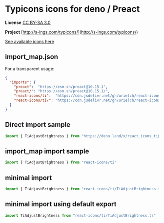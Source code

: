 # Typicons icons for deno / Preact

**License** [CC BY-SA 3.0](https://creativecommons.org/licenses/by-sa/3.0/)

**Project** [http://s-ings.com/typicons/](http://s-ings.com/typicons/)

[See available icons here](https://react-icons.github.io/react-icons/icons?name=ti)

## import_map.json

For a transparent usage:

```json
{
  "imports": {
    "preact":  "https://esm.sh/preact@10.15.1",
    "preact/": "https://esm.sh/preact@10.15.1/",
    "react-icons/ti":  "https://cdn.jsdelivr.net/gh/urielch/react-icons-ti@1.0.2/mod.ts",
    "react-icons/ti/": "https://cdn.jsdelivr.net/gh/urielch/react-icons-ti/ico/",
  }
}
```

## Direct import sample

```ts
import { TiAdjustBrightness } from "https://deno.land/x/react_icons_ti@1.0.2/mod.ts"
```

## import_map import sample

```ts
import { TiAdjustBrightness } from "react-icons/ti"
```

## minimal import

```ts
import { TiAdjustBrightness } from "react-icons/ti/TiAdjustBrightness.ts"
```

## minimal import using default export

```ts
import TiAdjustBrightness from "react-icons/ti/TiAdjustBrightness.ts"
```

